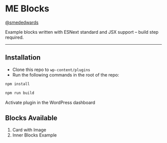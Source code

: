 # ME Blocks

[@smededwards](https://github.com/smededwards)

Example blocks written with ESNext standard and JSX support – build step required.

---

## Installation

- Clone this repo to `wp-content/plugins`
- Run the following commands in the root of the repo:

```bash
npm install
```

```bash
npm run build
```

Activate plugin in the WordPress dashboard

## Blocks Available

1. Card with Image
2. Inner Blocks Example
